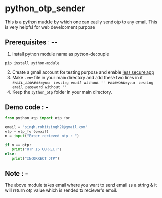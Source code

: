 # python_otp_sender
This is a python mudule by which one can easily send otp to any email. 
This is very helpful for web development purpose

## Prerequisites : --
1. install python module name as python-decouple
 ```bash
 pip install python-module
  ```
2. Create a gmail account for testing purpose and enable [less secure app](https://myaccount.google.com/lesssecureapps?pli=1&rapt=AEjHL4NKHRfdHXxmxYgD6LATUhs6N6ww0sBX4aegeZFXtLmr_eZnEznzem-MKdS-PWBon8Nxo0ocZ3UZYJsm5aqb9VhvKlxayg)
3. Make `.env` file in your main directory and add these two lines in it
`EMAIL_ADDRESS=your testing email without ""
 PASSWORD=your testing email password without ""`
4. Keep the `python_otp` folder in your main directory.

## Demo code : -
```python
from python_otp import otp_for

email = "singh.rohitsingh2k@gmail.com"
otp = otp_for(email)
n = input("Enter recieved otp : ")

if n == otp:
   print("OTP IS CORRECT")
else:
   print("INCORRECT OTP")
```

## Note : -

The above module takes email where you want to send email as a string & it will return otp value which is sended to reciever's email.



